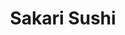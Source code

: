 ---
layout: place
title: "Sakari Sushi"
permalink: /virginia/suffolk/sakari-sushi.html
stateAbbr: VA
stateName: Virginia
cityName: Suffolk
seo:
  name: "Sakari Sushi"
  type: Restaurant
  links: https://sakarisushibuffet.wixsite.com/sakarisushisuffolk/menu
description: "Sakari Sushi serves delicious sushi in Suffolk, Virginia. Try fresh Japanese dishes for a great dining experience. Available for takeout, lunch, and dinner."
place_id: ChIJH_LM5TOfuokR8q49IoEszfw
photos:
  - name: >-
      places/ChIJH_LM5TOfuokR8q49IoEszfw/photos/AeeoHcIwRLdKh0EfFX2tPUX-Xl5ouZvDAdFlYCG5qQAjoTEL5ccBYkbflzDNvvGPhCFfzxs5GQ_bAqJ-lEy7ai4OqCAOimOkp-2GEJW7qC9Zw_pkmLxlULCBVFFH9DYI6a3YzoPrUkVtUjTQA4eClpMMYPasi7M7kEKhOWaQO1cE8IAgKhg_4ehdBYjHjjHOzMBaU-VRT556g7GMkkX3HLiTfdK_jmeUO5qLZpRHDBmoQohaPyB1_JfT4i8K9E8rQvl2CxNCHwGUxLA8wUgTV-NWRTuhVQdehY-MnthmBTSEH6hANg
    widthPx: 4032
    heightPx: 2045
    authorAttributions:
      - displayName: Sakari Sushi
        uri: https://maps.google.com/maps/contrib/109270270806830145621
        photoUri: >-
          https://lh3.googleusercontent.com/a/ACg8ocKtDYXk2-6dvOh95l2i13XhE5Y0O7t15K1DnAhLs_wGoZO1uQ=s100-p-k-no-mo
    flagContentUri: >-
      https://www.google.com/local/imagery/report/?cb_client=maps_api_places.places_api&image_key=!1e10!2sAF1QipNkmJz2aO9dsqVZp0AY_fCyc-fX6-V3JoAURVlG&hl=en-US
    googleMapsUri: >-
      https://www.google.com/maps/place//data=!3m4!1e2!3m2!1sAF1QipNkmJz2aO9dsqVZp0AY_fCyc-fX6-V3JoAURVlG!2e10!4m2!3m1!1s0x89ba9f33e5ccf21f:0xfccd2c81223daef2
  - name: >-
      places/ChIJH_LM5TOfuokR8q49IoEszfw/photos/AeeoHcL-tZ8K3pxhARWhTSrqceXAjBpy8Up48XVgttL_BIHgJGTD9MSC1iwi-AHkG8NmMECvmn4FZog_hCHdrTQHrJQeN6Mz3yi4YHYaoCEjcf4XWvz3lS-R6o2_k8WnuMcq4MacfT8_7lXEF5b6llEAZP1HnfOAfUVi7bchIwpSM5TyHhZjyYcdzp1XQMfNCCMDC9GtCtMbJ9yId-zgUtkAzK8GjL7o7tjk023qfcO50Of1xt951mjAUzSNQVGTPhJrQwArUSvnc3EWOviXoGuDVHBBfSpEWxDF76m7cRIpRL1JSA
    widthPx: 1080
    heightPx: 1080
    authorAttributions:
      - displayName: Sakari Sushi
        uri: https://maps.google.com/maps/contrib/109270270806830145621
        photoUri: >-
          https://lh3.googleusercontent.com/a/ACg8ocKtDYXk2-6dvOh95l2i13XhE5Y0O7t15K1DnAhLs_wGoZO1uQ=s100-p-k-no-mo
    flagContentUri: >-
      https://www.google.com/local/imagery/report/?cb_client=maps_api_places.places_api&image_key=!1e10!2sAF1QipNNnwjC1bnFN7Xb0o7dq9hkCnTkYYSiusUA-Qbt&hl=en-US
    googleMapsUri: >-
      https://www.google.com/maps/place//data=!3m4!1e2!3m2!1sAF1QipNNnwjC1bnFN7Xb0o7dq9hkCnTkYYSiusUA-Qbt!2e10!4m2!3m1!1s0x89ba9f33e5ccf21f:0xfccd2c81223daef2
  - name: >-
      places/ChIJH_LM5TOfuokR8q49IoEszfw/photos/AeeoHcLzWcTgQdq8zAVS2tBmr2S7wun6QqHYOw_rT-jD8XliTP9Wglrld2Y9uGjOm3bzO9vIWDyzdq65noJCB8JpG0VP0u1XkQ70SBq-ipVQVhi48B-e62KiFnb0CPe25-zzwMDPVv22dTs7j4LBn_EFJ7uH1I7AhYshIoGWJNxStQ9uxotfrICTSahTqfy0VXcC0PUQwoaGU4iWJq9-6Xuimyz-McOeDFlvDKhu0bV_p7U9U2DO4F1_yecFofgX_AP_J5zZBpOWmFReHr0Om5NdloaG3b3k9loqvZ3MnObp9FpAHBtcVlyeu9CIJoAYjbbsKc0y8LebRlYHrN-UDEPQqRWDcDClBJo7DBWx3qIzfZR9tY1UggkcNgXuJ_4L6QXkQ7JH9uKpRp3XW5eLyCvoq3ve4v6IixD9SzVcyJHg6_gF7g
    widthPx: 4000
    heightPx: 3000
    authorAttributions:
      - displayName: Islander56
        uri: https://maps.google.com/maps/contrib/117481835311691593579
        photoUri: >-
          https://lh3.googleusercontent.com/a-/ALV-UjU95R8HqUV42hL2DEl79bY3F5u0jj61BYbHS6LP8iqYGVzw1wRo=s100-p-k-no-mo
    flagContentUri: >-
      https://www.google.com/local/imagery/report/?cb_client=maps_api_places.places_api&image_key=!1e10!2sCIHM0ogKEICAgICny7Thcw&hl=en-US
    googleMapsUri: >-
      https://www.google.com/maps/place//data=!3m4!1e2!3m2!1sCIHM0ogKEICAgICny7Thcw!2e10!4m2!3m1!1s0x89ba9f33e5ccf21f:0xfccd2c81223daef2
  - name: >-
      places/ChIJH_LM5TOfuokR8q49IoEszfw/photos/AeeoHcIFawEdh5Vu1L2hA14m-CY_67yLqoLasskDpwPawe3vxiVmyOOBb4ieJN9mgoql1PJ-q7aPuRmET_SxrX1FanjIWzvoULb6MaCSdPkCO4AZWdUTSTNIkEu3iB_7WFMcm7QBla634EsFabL5XkNIBzoJTmtXVygmfJKmAZ19cU44RX-iSvnD20FNJEQu2xiHkPX16fjOWSwsHhfrpIVb_PQAX7nkWKYuU8QJF3ct0Z6yi8atz3_oMX4le4jhNm6cAcglo0-RpS29J_FDqAbCP3owYWOJHVnK3CTxUgaQ1L1gl15cWa2xlyUrYFLTmnYbayfwE2ORRuUEjAjxY_tncrJ_watODv0Qmy14p94HxwJKpXPuYMXRW1DiCMw6-VhCAxgoxQiPsahz15Rmg0hdIlaz4R5jiaDwX6V1eaMn_DIfSHKY
    widthPx: 3000
    heightPx: 4000
    authorAttributions:
      - displayName: Vince
        uri: https://maps.google.com/maps/contrib/102855925369851772113
        photoUri: >-
          https://lh3.googleusercontent.com/a-/ALV-UjUlMFfDaxBY_kBe25lxH-RIJ_Ml8LpC3hPGnQseCk57_AqamF10=s100-p-k-no-mo
    flagContentUri: >-
      https://www.google.com/local/imagery/report/?cb_client=maps_api_places.places_api&image_key=!1e10!2sCIHM0ogKEICAgIDDm57hmAE&hl=en-US
    googleMapsUri: >-
      https://www.google.com/maps/place//data=!3m4!1e2!3m2!1sCIHM0ogKEICAgIDDm57hmAE!2e10!4m2!3m1!1s0x89ba9f33e5ccf21f:0xfccd2c81223daef2
  - name: >-
      places/ChIJH_LM5TOfuokR8q49IoEszfw/photos/AeeoHcIwfaRDjIoIbez8vIM6MNLsIYUF5Kw18q2O9AsVsrKikywFJileNC-QJHSiGvLnoPYla3tO4AOMpDiMLx9y2ZMWLa7-nA4dAP-Pg0XBD-mn55aT1-9Hyb1WUFnNLML3vcdjsbA3OZMq5Fr6p24BM6s3qZNkSuDTxyENYcJvjP1XtcldJ8fsGfYAd0yfbP7CKlRLSUjkMExtv9lsyx8yLOELMY-fENRCkHC91C_xjkMgzfwtbqhrrgT3VgGsjU_crxEUusY03GZUIS37nfQT3IHGA50UNpTH_OVupiSTvbApdVNdGIMTJeqb4KFfWUK18GTO_NC6pFBqKht0GPCTJxnA4TnSSrizYZAM5clMwfD27ARukkh-0SThfwAzwzle1Gbtkwc5pC8LReeqfNV5bmRAFwZuOAbkNg5AkSwxS68QNw
    widthPx: 3000
    heightPx: 4000
    authorAttributions:
      - displayName: Vince
        uri: https://maps.google.com/maps/contrib/102855925369851772113
        photoUri: >-
          https://lh3.googleusercontent.com/a-/ALV-UjUlMFfDaxBY_kBe25lxH-RIJ_Ml8LpC3hPGnQseCk57_AqamF10=s100-p-k-no-mo
    flagContentUri: >-
      https://www.google.com/local/imagery/report/?cb_client=maps_api_places.places_api&image_key=!1e10!2sCIHM0ogKEICAgIDDm56JbA&hl=en-US
    googleMapsUri: >-
      https://www.google.com/maps/place//data=!3m4!1e2!3m2!1sCIHM0ogKEICAgIDDm56JbA!2e10!4m2!3m1!1s0x89ba9f33e5ccf21f:0xfccd2c81223daef2
  - name: >-
      places/ChIJH_LM5TOfuokR8q49IoEszfw/photos/AeeoHcJhhXw5jJO93zJB2FVWj_TErJhcj_wie33UPBgJr7iTLmrqAPdd1STKGhMEECPOqDgtSFkmcQZ6DD6CtPrIlWZVyPz1Ai9e2MCdeIelOUx8mc4oRVawqllcXe2Lz70rP93lGmk_kUuwn69vYvdhS4AheY0Kbrg2up89kZm_Ir1h_9A_1tmo3DJJB2D-Q8wcYnBIB1i7TPFGKq1YF8fKyYVrS69UTzmiJ2pVdDsFT7wf10MRG4HuegeuYxtvm7l9NeB4gy46wGUYqWXaaDDvsrgeonoP2Sf1npixnCK1WF8dqq_RTDWxRNYWC6Zn-Q5FJ709VTCHXQOVMcSZaolnqpq5-_bWXP1xolZjr6a-yu8r-TOQncwSNqlxGbKq-ZzGerbXj8jdKDFUjb_k_YvU3v1i2Mg1JSk5H-7V9M-7tyRNCg
    widthPx: 3133
    heightPx: 2268
    authorAttributions:
      - displayName: Kishka Gooden
        uri: https://maps.google.com/maps/contrib/118075451505484283904
        photoUri: >-
          https://lh3.googleusercontent.com/a-/ALV-UjXmqHkEnJquX24OqVCh9lwVm5h4ZMDSEuB5HasYtXq2Dm6nTHN57w=s100-p-k-no-mo
    flagContentUri: >-
      https://www.google.com/local/imagery/report/?cb_client=maps_api_places.places_api&image_key=!1e10!2sCIHM0ogKEICAgIDHlKHHDA&hl=en-US
    googleMapsUri: >-
      https://www.google.com/maps/place//data=!3m4!1e2!3m2!1sCIHM0ogKEICAgIDHlKHHDA!2e10!4m2!3m1!1s0x89ba9f33e5ccf21f:0xfccd2c81223daef2
  - name: >-
      places/ChIJH_LM5TOfuokR8q49IoEszfw/photos/AeeoHcJpbYJQm056VSR4ywZ3XRGwXGCz5ZIJuuEf9kGGXZCACdLHYYcBCHi9Z21GAln8aHa51ZpKSSIoGfkh4HA_28xTHrGfm0A7A3SDxESk056a0RJyqFkWLCY510RJqEYFDTX_irhOKf__yME_qFdG1o6_uaBfE9Cu64GHMYO-ms76blNk-saM-3NcgyicohzoYmVM5Jo55uHIMnEsDhYesSqPDPrjDCtCuXc3wnyCHMlqRhGBEMSehUxkbvqvRCV4gjvVTmy4D9PM_A3fw6PkeVQlkOFQkPw-DU-7_OyWPXx_BiXPj7mKxmaDiVO24sDFjaZkzzDtJCJXXA5-Wpdh1Eo37UQaufA_icRNrPZ5XQhfKMGM1GwtQkLexdWHj227uK7-fHZ9DVd9lRAQEuXGopWwiGN2ON2E6hmRMyuBleOWLA
    widthPx: 4032
    heightPx: 2268
    authorAttributions:
      - displayName: M Catalla
        uri: https://maps.google.com/maps/contrib/101775277265150115787
        photoUri: >-
          https://lh3.googleusercontent.com/a/ACg8ocJCx9nbZIve6Izcr2UQbskkPIqp7FCJtZ-murkEA1sNoyRO4A=s100-p-k-no-mo
    flagContentUri: >-
      https://www.google.com/local/imagery/report/?cb_client=maps_api_places.places_api&image_key=!1e10!2sCIHM0ogKEICAgICO5bnvbw&hl=en-US
    googleMapsUri: >-
      https://www.google.com/maps/place//data=!3m4!1e2!3m2!1sCIHM0ogKEICAgICO5bnvbw!2e10!4m2!3m1!1s0x89ba9f33e5ccf21f:0xfccd2c81223daef2
  - name: >-
      places/ChIJH_LM5TOfuokR8q49IoEszfw/photos/AeeoHcKqlny1RdNuHLrDm8N8-DSZHEdfdWxSgTB8tbje5hdMRvswGPdKr5jTozMx_aayvDxDubM6g_xjjGJeZvXIeWjY0hkn3idMrOSCG5SL6CsMhGBo7-kWgrHtu-HzF2CGU-44Ybv9LQW8rGK-cn21dH_tAXJMLt5E0J10tD-VsYnewZ5Ab9rTNwLpYFv1IeYAilSM4bAN7FFPZC_Z6nDSeWMKO5xJrPxR_oLZL1c9wKCJ5Siv_V1wniNEQA9RRv9lXaoMo8et15sb2Td63N52se9D-BvxtUxQ6hq10nQS3ZZrkDNkCR6M0RrT9NSG6xb6mjK1Q0hmEm1kYtYrIM5SFAbDjZjfhqMqSRowe3T2bOnlHvOnK74q_BhBE1RbE1nDtywIYLj5vk1oJDrHQAcfyuQ5P-7I_z-hwjdjgGh5hKjdhylo
    widthPx: 4000
    heightPx: 2250
    authorAttributions:
      - displayName: Wesley Mattingly
        uri: https://maps.google.com/maps/contrib/116380811688016131210
        photoUri: >-
          https://lh3.googleusercontent.com/a-/ALV-UjVq6dRufQpvJtLioYUuXxs2lo2y-W9KJAqda8-i8yEf6bkvRqzSVw=s100-p-k-no-mo
    flagContentUri: >-
      https://www.google.com/local/imagery/report/?cb_client=maps_api_places.places_api&image_key=!1e10!2sCIHM0ogKEICAgICOhZP42QE&hl=en-US
    googleMapsUri: >-
      https://www.google.com/maps/place//data=!3m4!1e2!3m2!1sCIHM0ogKEICAgICOhZP42QE!2e10!4m2!3m1!1s0x89ba9f33e5ccf21f:0xfccd2c81223daef2
  - name: >-
      places/ChIJH_LM5TOfuokR8q49IoEszfw/photos/AeeoHcJTZXFv16plk1Oy0cNTKhupNcMyd8mo7qeRi6gwpkPA1RQ2TPGTrn_pBH81zG1AA5WQIQoIUv0bjcgLAgGnU2LjgdWwAY0hMa2yrDZxyDDtVqCYpStZGV9BXuZ1N-zCF3gC_N64EVkjPahub-Q3xur7rZ0SWeeVybWC8l7l-PEwBC-ZUlpBOTND_DTzsRxoQMr7dNhJ2nsSfDlD5Upq_0QKvedIwPYD1n2pRMy7Wokrz5OuFVcYos7MMrc06ocnz-1mfpZb6QQH5eQ7GN2fz8T3x-5hRJ7kZaYGRJ4cXe8A99ZWKl1FeUUiN49b6ejq1xm99iywA6HF0WV4FUDpy9qgzbYH40lRrGDwUrXhqRGp404okAajnTYUxPsWn1V-9IQDFbV0LsZ1DvIxDgH0soUzbapLB2Kq8whPQoiUWMWu7Q
    widthPx: 2281
    heightPx: 2281
    authorAttributions:
      - displayName: Harry
        uri: https://maps.google.com/maps/contrib/106236278740171572083
        photoUri: >-
          https://lh3.googleusercontent.com/a-/ALV-UjXHZzD0KDeYYUHd5BD0VpvFELYp3if7NCGJMtdkqxBjCi8FnqYZpg=s100-p-k-no-mo
    flagContentUri: >-
      https://www.google.com/local/imagery/report/?cb_client=maps_api_places.places_api&image_key=!1e10!2sCIHM0ogKEICAgICBlNbHHg&hl=en-US
    googleMapsUri: >-
      https://www.google.com/maps/place//data=!3m4!1e2!3m2!1sCIHM0ogKEICAgICBlNbHHg!2e10!4m2!3m1!1s0x89ba9f33e5ccf21f:0xfccd2c81223daef2
  - name: >-
      places/ChIJH_LM5TOfuokR8q49IoEszfw/photos/AeeoHcKeSWPZPPZQhFXVIKMlvXGIOG-Sss0n38Mnj-ls0B77vzNo3bcH4iLWm7-RLGSVa0juJ5hR-z-MIdXEA5Wgw1mpV8dXi4cYvi8D7gVuZLM0FPRbEcMkfNn1rFLK6Iz2_DQUCIvuCSwzTbjoowOnwtBZLLpiiFsYlFzaYM7SrHlpNr4xRwT8tB-3kP5Tha2L9nAi3RDDOUrEr6kQe14sZGz2uwJDyd7d4ljkaeS__De0HA31xxtLE2KbOhMPcmIMWxpHuf1T0JY5GW8OLXa5q76HdrgGbyvDA3IKF6uvh7lUKMuUquw2UrfzZo0Xo1bzbld9psMd3QHZwDvdXH30MPvT3hQChyYQky8XCZCdyDGk0O-qRlrIJP2-DLTaN62jSqNTMx0-Te0ccCnQbeeR16IfnOvHWV9SW48djsm6JiC7Lw
    widthPx: 1920
    heightPx: 1080
    authorAttributions:
      - displayName: Bryan Lama
        uri: https://maps.google.com/maps/contrib/118211109010900456845
        photoUri: >-
          https://lh3.googleusercontent.com/a-/ALV-UjU2WdTAszNiyQ_h_5f4wSR9bBjtgnUZGFRapHFuigGPgi6GppWz=s100-p-k-no-mo
    flagContentUri: >-
      https://www.google.com/local/imagery/report/?cb_client=maps_api_places.places_api&image_key=!1e10!2sCIHM0ogKEICAgID-yIvuaw&hl=en-US
    googleMapsUri: >-
      https://www.google.com/maps/place//data=!3m4!1e2!3m2!1sCIHM0ogKEICAgID-yIvuaw!2e10!4m2!3m1!1s0x89ba9f33e5ccf21f:0xfccd2c81223daef2
address: 5836 Harbour View Blvd Suite 330, Suffolk, VA 23435, USA
street: 5836 Harbour View Blvd Suite 330
city: Suffolk
state: VA
zip: '23435'
country: USA
neighborhood: null
latitude: '36.871115'
longitude: '-76.441534'
accessibility_options:
  wheelchairAccessibleParking: true
  wheelchairAccessibleEntrance: true
  wheelchairAccessibleRestroom: true
  wheelchairAccessibleSeating: true
business_status: OPERATIONAL
name: Sakari Sushi
google_maps_links:
  directionsUri: >-
    https://www.google.com/maps/dir//''/data=!4m7!4m6!1m1!4e2!1m2!1m1!1s0x89ba9f33e5ccf21f:0xfccd2c81223daef2!3e0
  placeUri: https://maps.google.com/?cid=18216265000920395506
  writeAReviewUri: >-
    https://www.google.com/maps/place//data=!4m3!3m2!1s0x89ba9f33e5ccf21f:0xfccd2c81223daef2!12e1
  reviewsUri: >-
    https://www.google.com/maps/place//data=!4m4!3m3!1s0x89ba9f33e5ccf21f:0xfccd2c81223daef2!9m1!1b1
  photosUri: >-
    https://www.google.com/maps/place//data=!4m3!3m2!1s0x89ba9f33e5ccf21f:0xfccd2c81223daef2!10e5
primary_type: Sushi Restaurant
opening_hours:
  regular: null
  current: null
secondary_opening_hours:
  regular:
    weekdayDescriptions: null
    type: null
  current:
    weekdayDescriptions: null
    type: null
phone: (757) 967-0260
price_level: null
price_range: $20 &ndash; $30
rating: '4.5'
rating_count: 0
website: https://sakarisushibuffet.wixsite.com/sakarisushisuffolk/menu
reviews:
  - name: >-
      places/ChIJH_LM5TOfuokR8q49IoEszfw/reviews/ChZDSUhNMG9nS0VJQ0FnSURYMS16cUdBEAE
    relativePublishTimeDescription: 5 months ago
    rating: 5
    text:
      text: >-
        Probably some of the most freshest ingredients I’ve had in the area! The
        concoction of carefully prepared rolls. The great amount of masago
        covered on top of the REAL crab meat rolls! The fact that they don’t
        smother unnecessary sauce over my smoked salmon roll so I actually
        enjoyed the smoky flavor. My favorite was the salmon skin roll, a true
        crunch texture to balance out the soft texture of the sushi rice. Their
        beef teriyaki was very nicely cooked! Bite sized, but tender, juicy, and
        cooked medium. The server was well attentive! They even offer mochi ice
        cream for dessert! 👌 Some of the only things they could change is maybe
        more napkins offered at the table (I only received 1, didn’t bother to
        ask for another) and the hand sanitizer at the front could be a pump
        instead of a squeeze bottle to prevent cross-contamination. 5 stars ⭐️
        ⭐️⭐️⭐️⭐️😄 😋
      languageCode: en
    originalText:
      text: >-
        Probably some of the most freshest ingredients I’ve had in the area! The
        concoction of carefully prepared rolls. The great amount of masago
        covered on top of the REAL crab meat rolls! The fact that they don’t
        smother unnecessary sauce over my smoked salmon roll so I actually
        enjoyed the smoky flavor. My favorite was the salmon skin roll, a true
        crunch texture to balance out the soft texture of the sushi rice. Their
        beef teriyaki was very nicely cooked! Bite sized, but tender, juicy, and
        cooked medium. The server was well attentive! They even offer mochi ice
        cream for dessert! 👌 Some of the only things they could change is maybe
        more napkins offered at the table (I only received 1, didn’t bother to
        ask for another) and the hand sanitizer at the front could be a pump
        instead of a squeeze bottle to prevent cross-contamination. 5 stars ⭐️
        ⭐️⭐️⭐️⭐️😄 😋
      languageCode: en
    authorAttribution:
      displayName: Hilda Devera
      uri: https://www.google.com/maps/contrib/101196055228039171735/reviews
      photoUri: >-
        https://lh3.googleusercontent.com/a/ACg8ocKvFwWnnSqrFwrYBphp3NaxR0uX9bD-FCTakSX3IAb9BSDKYw=s128-c0x00000000-cc-rp-mo-ba2
    publishTime: '2024-10-31T21:49:23.716145Z'
    flagContentUri: >-
      https://www.google.com/local/review/rap/report?postId=ChZDSUhNMG9nS0VJQ0FnSURYMS16cUdBEAE&d=17924085&t=1
    googleMapsUri: >-
      https://www.google.com/maps/reviews/data=!4m6!14m5!1m4!2m3!1sChZDSUhNMG9nS0VJQ0FnSURYMS16cUdBEAE!2m1!1s0x89ba9f33e5ccf21f:0xfccd2c81223daef2
  - name: >-
      places/ChIJH_LM5TOfuokR8q49IoEszfw/reviews/ChdDSUhNMG9nS0VJQ0FnSUNueTdUaDB3RRAB
    relativePublishTimeDescription: 6 months ago
    rating: 5
    text:
      text: >-
        If you love lots of great high-quality sushi, you'll love Sakari's AYCE
        lunch! The hot items were cooked to order, and the sushi was fresh. 
        Last but not least, they have some of, if not the highest quality
        tableware I've used in a sushi restaurant.
      languageCode: en
    originalText:
      text: >-
        If you love lots of great high-quality sushi, you'll love Sakari's AYCE
        lunch! The hot items were cooked to order, and the sushi was fresh. 
        Last but not least, they have some of, if not the highest quality
        tableware I've used in a sushi restaurant.
      languageCode: en
    authorAttribution:
      displayName: Islander56
      uri: https://www.google.com/maps/contrib/117481835311691593579/reviews
      photoUri: >-
        https://lh3.googleusercontent.com/a-/ALV-UjU95R8HqUV42hL2DEl79bY3F5u0jj61BYbHS6LP8iqYGVzw1wRo=s128-c0x00000000-cc-rp-mo-ba4
    publishTime: '2024-09-30T00:11:37.929738Z'
    flagContentUri: >-
      https://www.google.com/local/review/rap/report?postId=ChdDSUhNMG9nS0VJQ0FnSUNueTdUaDB3RRAB&d=17924085&t=1
    googleMapsUri: >-
      https://www.google.com/maps/reviews/data=!4m6!14m5!1m4!2m3!1sChdDSUhNMG9nS0VJQ0FnSUNueTdUaDB3RRAB!2m1!1s0x89ba9f33e5ccf21f:0xfccd2c81223daef2
  - name: >-
      places/ChIJH_LM5TOfuokR8q49IoEszfw/reviews/ChZDSUhNMG9nS0VJQ0FnSUREbTU3aGFBEAE
    relativePublishTimeDescription: 12 months ago
    rating: 4
    text:
      text: >-
        Really good sushi. My favorite is the spider roll 🍣  the chicken fried
        rice and the golden brown tempura shrimp 🍤

        I placed an order for pickup, when I arrived I was told they ran out of
        rice. Waited an additional 15-20mins. When I received my order, I was
        given a slice of complimentary cheescake.
      languageCode: en
    originalText:
      text: >-
        Really good sushi. My favorite is the spider roll 🍣  the chicken fried
        rice and the golden brown tempura shrimp 🍤

        I placed an order for pickup, when I arrived I was told they ran out of
        rice. Waited an additional 15-20mins. When I received my order, I was
        given a slice of complimentary cheescake.
      languageCode: en
    authorAttribution:
      displayName: Vince
      uri: https://www.google.com/maps/contrib/102855925369851772113/reviews
      photoUri: >-
        https://lh3.googleusercontent.com/a-/ALV-UjUlMFfDaxBY_kBe25lxH-RIJ_Ml8LpC3hPGnQseCk57_AqamF10=s128-c0x00000000-cc-rp-mo-ba6
    publishTime: '2024-04-14T14:16:57.868332Z'
    flagContentUri: >-
      https://www.google.com/local/review/rap/report?postId=ChZDSUhNMG9nS0VJQ0FnSUREbTU3aGFBEAE&d=17924085&t=1
    googleMapsUri: >-
      https://www.google.com/maps/reviews/data=!4m6!14m5!1m4!2m3!1sChZDSUhNMG9nS0VJQ0FnSUREbTU3aGFBEAE!2m1!1s0x89ba9f33e5ccf21f:0xfccd2c81223daef2
  - name: >-
      places/ChIJH_LM5TOfuokR8q49IoEszfw/reviews/ChZDSUhNMG9nS0VJQ0FnSUQ5dy0tOUxREAE
    relativePublishTimeDescription: a year ago
    rating: 5
    text:
      text: >-
        This was a great all you can eat sushi spot! The staff were very
        attentative and the food was very tasty with very short wait times in
        between roll orders. Great variety of rolls and food in general.
        Definitely reccomend if you are looking for all you can eat sushi in
        Suffolk! My husband and I will definitely be back!
      languageCode: en
    originalText:
      text: >-
        This was a great all you can eat sushi spot! The staff were very
        attentative and the food was very tasty with very short wait times in
        between roll orders. Great variety of rolls and food in general.
        Definitely reccomend if you are looking for all you can eat sushi in
        Suffolk! My husband and I will definitely be back!
      languageCode: en
    authorAttribution:
      displayName: Gabrielle Ashman
      uri: https://www.google.com/maps/contrib/105991063395701877570/reviews
      photoUri: >-
        https://lh3.googleusercontent.com/a/ACg8ocL0eesa49I3N4c8_QjLnLBWu4KZ-f60F0bqxcVeg5e8yQ6wFw=s128-c0x00000000-cc-rp-mo
    publishTime: '2024-03-20T13:54:37.191304Z'
    flagContentUri: >-
      https://www.google.com/local/review/rap/report?postId=ChZDSUhNMG9nS0VJQ0FnSUQ5dy0tOUxREAE&d=17924085&t=1
    googleMapsUri: >-
      https://www.google.com/maps/reviews/data=!4m6!14m5!1m4!2m3!1sChZDSUhNMG9nS0VJQ0FnSUQ5dy0tOUxREAE!2m1!1s0x89ba9f33e5ccf21f:0xfccd2c81223daef2
  - name: >-
      places/ChIJH_LM5TOfuokR8q49IoEszfw/reviews/ChdDSUhNMG9nS0VJQ0FnSUN2dUtPX253RRAB
    relativePublishTimeDescription: 4 months ago
    rating: 5
    text:
      text: >-
        The service and the food was amazing. Highly recommend for both sushi
        eaters and non sushi eaters. They also offer a full menu for those who
        don't want the all you can eat option. We really enjoyed our dinner.
      languageCode: en
    originalText:
      text: >-
        The service and the food was amazing. Highly recommend for both sushi
        eaters and non sushi eaters. They also offer a full menu for those who
        don't want the all you can eat option. We really enjoyed our dinner.
      languageCode: en
    authorAttribution:
      displayName: Colleen Ripley
      uri: https://www.google.com/maps/contrib/118008047643667348513/reviews
      photoUri: >-
        https://lh3.googleusercontent.com/a/ACg8ocLUESmYtMInkzDKkTYpKKoK79THmviQhC5-cNyNAiFiMMAcEA=s128-c0x00000000-cc-rp-mo-ba4
    publishTime: '2024-12-07T23:01:04.872640Z'
    flagContentUri: >-
      https://www.google.com/local/review/rap/report?postId=ChdDSUhNMG9nS0VJQ0FnSUN2dUtPX253RRAB&d=17924085&t=1
    googleMapsUri: >-
      https://www.google.com/maps/reviews/data=!4m6!14m5!1m4!2m3!1sChdDSUhNMG9nS0VJQ0FnSUN2dUtPX253RRAB!2m1!1s0x89ba9f33e5ccf21f:0xfccd2c81223daef2
parking_options:
  freeParkingLot: true
  freeStreetParking: true
  valetParking: false
payment_options:
  acceptsCreditCards: true
  acceptsDebitCards: true
  acceptsCashOnly: false
  acceptsNfc: true
allow_dogs: null
curbside_pickup: false
delivery: false
dine_in: true
good_for_children: true
good_for_groups: true
good_for_sports: false
live_music: false
menu_for_children: true
outdoor_seating: false
reservable: true
restroom: true
serves_beer: true
serves_breakfast: null
serves_brunch: false
serves_cocktails: false
serves_coffee: null
serves_dinner: true
serves_dessert: true
serves_lunch: true
serves_vegetarian_food: true
serves_wine: true
takeout: true
update_category: essentials
summary: null

---